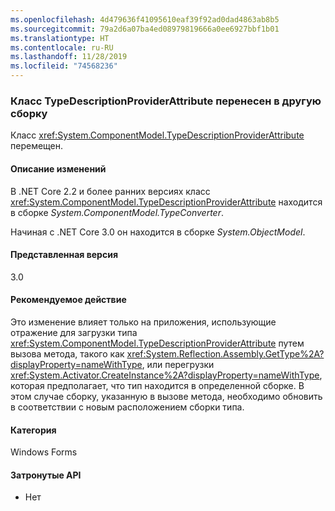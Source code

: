 ```yaml
---
ms.openlocfilehash: 4d479636f41095610eaf39f92ad0dad4863ab8b5
ms.sourcegitcommit: 79a2d6a07ba4ed08979819666a0ee6927bbf1b01
ms.translationtype: HT
ms.contentlocale: ru-RU
ms.lasthandoff: 11/28/2019
ms.locfileid: "74568236"
---
```

### <a name="typedescriptionproviderattribute-moved-to-another-assembly"></a>Класс TypeDescriptionProviderAttribute перенесен в другую сборку

Класс <xref:System.ComponentModel.TypeDescriptionProviderAttribute> перемещен.

#### <a name="change-description"></a>Описание изменений

В .NET Core 2.2 и более ранних версиях класс <xref:System.ComponentModel.TypeDescriptionProviderAttribute> находится в сборке *System.ComponentModel.TypeConverter*.

Начиная с .NET Core 3.0 он находится в сборке *System.ObjectModel*.

#### <a name="version-introduced"></a>Представленная версия

3.0

#### <a name="recommended-action"></a>Рекомендуемое действие

Это изменение влияет только на приложения, использующие отражение для загрузки типа <xref:System.ComponentModel.TypeDescriptionProviderAttribute> путем вызова метода, такого как <xref:System.Reflection.Assembly.GetType%2A?displayProperty=nameWithType>, или перегрузки <xref:System.Activator.CreateInstance%2A?displayProperty=nameWithType>, которая предполагает, что тип находится в определенной сборке. В этом случае сборку, указанную в вызове метода, необходимо обновить в соответствии с новым расположением сборки типа.

#### <a name="category"></a>Категория

Windows Forms

#### <a name="affected-apis"></a>Затронутые API

- Нет

<!--

### Affected APIs

- Not detectable via API analysis

-->
